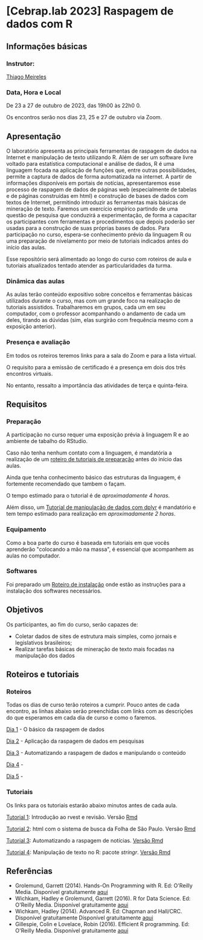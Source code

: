 # [Cebrap.lab 2023] Raspagem de dados com R

## Informações básicas

### Instrutor: 
	
[Thiago Meireles](https://thiagomeireles.github.io/)

### Data, Hora e Local

De 23 a 27 de outubro de 2023, das 19h00 às 22h0  0.

Os encontros serão nos dias 23, 25 e 27 de outubro via Zoom.

## Apresentação

O laboratório apresenta as principais ferramentas de raspagem de dados na Internet e manipulação de texto utilizando R. Além de ser um software livre voltado para estatística computacional e análise de dados, R é uma linguagem focada na aplicação de funções que, entre outras possibilidades, permite a captura de dados de forma automatizada na internet. A partir de informações disponíveis em portais de notícias, apresentaremos esse processo de raspagem de dados de páginas web (especialmente de tabelas e de páginas construídas em html) e construção de bases de dados com textos de Internet, permitindo introduzir as ferramentas mais básicas de mineração de texto. Faremos um exercício empírico partindo de uma questão de pesquisa que conduzirá a experimentação, de forma a capacitar os participantes com ferramentas e procedimentos que depois poderão ser usadas para a construção de suas próprias bases de dados. Para participação no curso, espera-se conhecimento prévio da linguagem R ou uma preparação de nivelamento por meio de tutoriais indicados antes do início das aulas.

Esse repositório será alimentado ao longo do curso com roteiros de aula e tutoriais atualizados tentado atender as particularidades da turma.

### Dinâmica das aulas

As aulas terão conteúdo expositivo sobre conceitos e ferramentas básicas utilizados durante o curso, mas com um grande foco na realização de tutoriais assistidos. Trabalharemos em grupos, cada um em seu computador, com o professor acompanhando o andamento de cada um deles, tirando as dúvidas (sim, elas surgirão com frequência mesmo com a exposição anterior).

### Presença e avaliação

Em todos os roteiros teremos links para a sala do Zoom e para a lista virtual.

O requisito para a emissão de certificado é a presença em dois dos três encontros virtuais.

No entanto, ressalto a importância das atividades de terça e quinta-feira.

## Requisitos

### Preparação

A participação no curso requer uma exposição prévia à linguagem R e ao ambiente de tabalho do RStudio.

Caso não tenha nenhum contato com a linguagem, é mandatória a realização de um [roteiro de tutoriais de preparação](https://github.com/thiagomeireles/cebraplab_raspagem_2023/blob/main/roteiros/pre_curso/01_basico.md) antes do início das aulas. 

Ainda que tenha conhecimento básico das estruturas da linguagem, é fortemente recomendado que tambem o façam.

O tempo estimado para o tutorial é de *aproximadamente 4 horas*.

Além disso, um [Tutorial de manipulação de dados com dplyr](https://github.com/thiagomeireles/cebraplab_raspagem_2023/blob/main/tutoriais/pre_curso/Tutorial_05.md) é mandatório e tem tempo estimado para realização em *aproximadamente 2 horas*.

### Equipamento

Como a boa parte do curso é baseada em tutoriais em que vocês aprenderão "colocando a mão na massa", é essencial que acompanhem as aulas no computador.

### Softwares

Foi preparado um [Roteiro de instalação](https://github.com/thiagomeireles/cebraplab_raspagem_2023/blob/main/roteiros/pre_curso/00_instalacao.md) onde estão as instruções para a instalação dos softwares necessários.

## Objetivos

Os participantes, ao fim do curso, serão capazes de:
- Coletar dados de sites de estrutura mais simples, como jornais e legislativos brasileiros;
- Realizar tarefas básicas de mineração de texto mais focadas na manipulação dos dados

## Roteiros e tutoriais

### Roteiros

Todas os dias de curso terão roteiros a cumprir. Pouco antes de cada encontro, as linhas abaixo serão preenchidas com links com as descrições do que esperamos em cada dia de curso e como o faremos.

[Dia 1](https://github.com/thiagomeireles/cebraplab_raspagem_2023/blob/main/roteiros/dia_1.md) - O básico da raspagem de dados

[Dia 2](https://github.com/thiagomeireles/cebraplab_raspagem_2023/blob/main/roteiros/dia_2.md) - Aplicação da raspagem de dados em pesquisas

[Dia 3](https://github.com/thiagomeireles/cebraplab_raspagem_2023/blob/main/roteiros/dia_2.md) - Automatizando a raspagem de dados e manipulando o conteúdo

[Dia 4]() - 

[Dia 5]() - 

### Tutoriais

Os links para os tutoriais estarão abaixo minutos antes de cada aula.

[Tutorial 1](https://github.com/thiagomeireles/cebraplab_raspagem_2023/blob/main/tutoriais/tutorial_01.md): Introdução ao rvest e revisão. Versão [Rmd](https://github.com/thiagomeireles/cebraplab_raspagem_2023/blob/main/tutoriais/tutorial_01.Rmd)

[Tutorial 2](https://github.com/thiagomeireles/cebraplab_raspagem_2023/blob/main/tutoriais/tutorial_02.md): html com o sistema de busca da Folha de São Paulo. Versão [Rmd](https://github.com/thiagomeireles/cebraplab_raspagem_2023/blob/main/tutoriais/tutorial_02.Rmd)

[Tutorial 3](https://github.com/thiagomeireles/cebraplab_raspagem_2023/blob/main/tutoriais/tutorial_03.md): Automatizando a raspagem de notícias. [Versão Rmd](https://github.com/thiagomeireles/cebraplab_raspagem_2023/blob/main/tutoriais/tutorial_03.Rmd)

[Tutorial 4](https://github.com/thiagomeireles/cebraplab_raspagem_2023/blob/main/tutoriais/tutorial_04.md): Manipulação de texto no R: pacote _stringr_. [Versão Rmd](https://github.com/thiagomeireles/cebraplab_raspagem_2023/blob/main/tutoriais/tutorial_04.md)

## Referências

- Grolemund, Garrett (2014). Hands-On Programming with R. Ed: O'Reilly Media. Disponível gratuitamente [aqui](https://rstudio-education.github.io/hopr/)
- Wichkam, Hadley e Grolemund, Garrett (2016). R for Data Science. Ed: O'Reilly Media. Disponível gratuitamente [aqui](http://r4ds.had.co.nz/data-visualisation.html)
- Wichkam, Hadley (2014). Advanced R. Ed: Chapman and Hall/CRC. Disponível gratuitamente Disponível gratuitamente [aqui](http://adv-r.had.co.nz/)
- Gillespie, Colin e Lovelace, Robin (2016). Efficient R programming. Ed: O'Reilly Media. Disponível gratuitamente [aqui](https://csgillespie.github.io/efficientR/)
